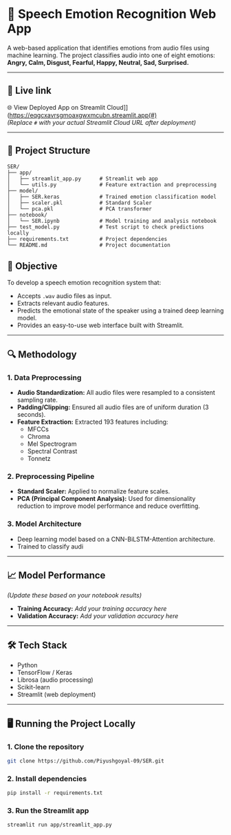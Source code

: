 # 🎤 Speech Emotion Recognition Web App

A web-based application that identifies emotions from audio files using machine learning. The project classifies audio into one of eight emotions:  
**Angry, Calm, Disgust, Fearful, Happy, Neutral, Sad, Surprised.**

---

## 🚀 Live link
🌐 View Deployed App on Streamlit Cloud]](https://eqgcxavrsgmoaxgwxmcubn.streamlit.app(#)  
*(Replace `#` with your actual Streamlit Cloud URL after deployment)*

---

## 📂 Project Structure
```text
SER/
├── app/
│   ├── streamlit_app.py      # Streamlit web app
│   └── utils.py              # Feature extraction and preprocessing
├── model/
│   ├── SER.keras             # Trained emotion classification model
│   ├── scaler.pkl            # Standard Scaler
│   └── pca.pkl               # PCA transformer
├── notebook/
│   └── SER.ipynb             # Model training and analysis notebook
├── test_model.py             # Test script to check predictions locally
├── requirements.txt          # Project dependencies
└── README.md                 # Project documentation
```
## 🎯 Objective
To develop a speech emotion recognition system that:
- Accepts `.wav` audio files as input.
- Extracts relevant audio features.
- Predicts the emotional state of the speaker using a trained deep learning model.
- Provides an easy-to-use web interface built with Streamlit.

---

## 🔍 Methodology

### 1. **Data Preprocessing**
- **Audio Standardization:** All audio files were resampled to a consistent sampling rate.
- **Padding/Clipping:** Ensured all audio files are of uniform duration (3 seconds).
- **Feature Extraction:** Extracted 193 features including:
  - MFCCs
  - Chroma
  - Mel Spectrogram
  - Spectral Contrast
  - Tonnetz

### 2. **Preprocessing Pipeline**
- **Standard Scaler:** Applied to normalize feature scales.
- **PCA (Principal Component Analysis):** Used for dimensionality reduction to improve model performance and reduce overfitting.

### 3. **Model Architecture**
- Deep learning model based on a CNN-BiLSTM-Attention architecture.
- Trained to classify audi

---

## 📈 Model Performance
*(Update these based on your notebook results)*  
- **Training Accuracy:** _Add your training accuracy here_  
- **Validation Accuracy:** _Add your validation accuracy here_

---

## 🛠️ Tech Stack
- Python
- TensorFlow / Keras
- Librosa (audio processing)
- Scikit-learn
- Streamlit (web deployment)

---

## 🖥️ Running the Project Locally

### 1. Clone the repository
```bash
git clone https://github.com/Piyushgoyal-09/SER.git
```
### 2. Install dependencies
```bash
pip install -r requirements.txt
```
### 3. Run the Streamlit app
```bash
streamlit run app/streamlit_app.py
```
